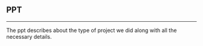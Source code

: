 ## PPT
--------------------------
The ppt describes about the type of project we did along with all the necessary details.
